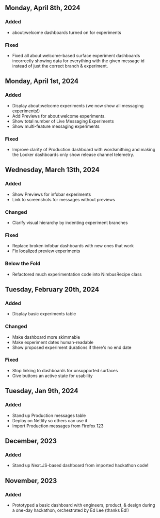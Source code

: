 ## Monday, April 8th, 2024

### Added

* about:welcome dashboards turned on for experiments

### Fixed

* Fixed all about:welcome-based surface experiment dashboards
  incorrectly showing data for everything with the given message id
  instead of just the correct branch & experiment.

## Monday, April 1st, 2024

### Added

* Display about:welcome experiments (we now show all messaging experiments!)
* Add Previews for about:welcome experiments.
* Show total number of Live Messaging Experiments
* Show multi-feature messaging experiments

### Fixed

* Improve clarity of Production dashboard with wordsmithing and making the Looker dashboards only show release channel telemetry.

## Wednesday, March 13th, 2024

### Added

* Show Previews for infobar experiments
* Link to screenshots for messages without previews

### Changed

* Clarify visual hierarchy by indenting experiment branches

### Fixed

* Replace broken infobar dashboards with new ones that work
* Fix localized preview experiments

### Below the Fold

* Refactored much experimentation code into NimbusRecipe class

## Tuesday, February 20th, 2024

### Added

* Display basic experiments table

### Changed

* Make dashboard more skimmable
* Make experiment dates human-readable
* Show proposed experiment durations if there's no end date

### Fixed

* Stop linking to dashboards for unsupported surfaces
* Give buttons an active state for usability

## Tuesday, Jan 9th, 2024

### Added

* Stand up Production messages table
* Deploy on Netlify so others can use it
* Import Production messages from Firefox 123

## December, 2023

### Added

* Stand up Next.JS-based dashboard from imported hackathon code!

## November, 2023

### Added

* Prototyped a basic dashboard with engineers, product, & design during a one-day hackathon, orchestrated by Ed Lee (thanks Ed!)